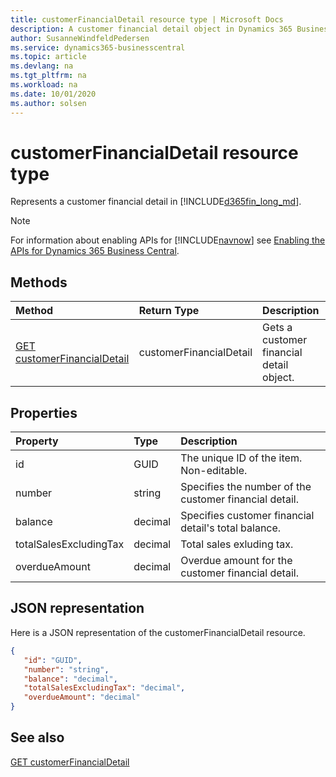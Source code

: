 ```yaml
---
title: customerFinancialDetail resource type | Microsoft Docs
description: A customer financial detail object in Dynamics 365 Business Central.
author: SusanneWindfeldPedersen
ms.service: dynamics365-businesscentral
ms.topic: article
ms.devlang: na
ms.tgt_pltfrm: na
ms.workload: na
ms.date: 10/01/2020
ms.author: solsen
---
```


# customerFinancialDetail resource type
Represents a customer financial detail in [!INCLUDE[d365fin_long_md](../../includes/d365fin_long_md.md)].

> [!NOTE]  
> For information about enabling APIs for [!INCLUDE[navnow](../../includes/navnow_md.md)] see [Enabling the APIs for Dynamics 365 Business Central](../enabling-apis-for-dynamics-nav.md).

## Methods
| Method | Return Type|Description |
|:--------------------|:-----------|:-------------------------|
|[GET customerFinancialDetail](../api/dynamics_customerFinancialDetail_Get.md)|customerFinancialDetail|Gets a customer financial detail object.|






## Properties

| Property           | Type   |Description     |
|:-------------------|:-------|:---------------|
|id|GUID|The unique ID of the item. Non-editable.|
|number|string|Specifies the number of the customer financial detail.|
|balance|decimal|Specifies customer financial detail's total balance.|
|totalSalesExcludingTax|decimal|Total sales exluding tax.|
|overdueAmount|decimal|Overdue amount for the customer financial detail.|


## JSON representation

Here is a JSON representation of the customerFinancialDetail resource.


```json
{
   "id": "GUID",
   "number": "string",
   "balance": "decimal",
   "totalSalesExcludingTax": "decimal",
   "overdueAmount": "decimal"
}
```
## See also

[GET customerFinancialDetail](../api/dynamics_customerFinancialDetail_Get.md)

